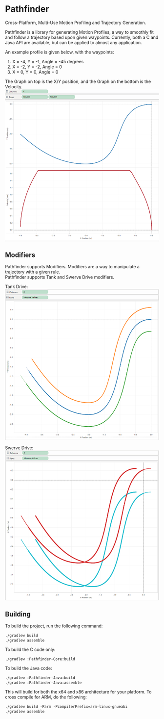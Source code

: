 # Pathfinder
Cross-Platform, Multi-Use Motion Profiling and Trajectory Generation.

Pathfinder is a library for generating Motion Profiles, a way to smoothly fit and follow a trajectory based upon 
given waypoints. Currently, both a C and Java API are available, but can be applied to almost any application.

An example profile is given below, with the waypoints:  
1) X = -4, Y = -1, Angle = -45 degrees  
2) X = -2, Y = -2, Angle = 0  
3) X = 0,  Y = 0,  Angle = 0

The Graph on top is the X/Y position, and the Graph on the bottom is the Velocity.  
![](img/trajectory.png)

## Modifiers
Pathfinder supports Modifiers. Modifiers are a way to manipulate a trajectory with a given rule.  
Pathfinder supports Tank and Swerve Drive modifiers.  

Tank Drive:  
![](img/tank.png)

Swerve Drive:  
![](img/swerve.png)

## Building
To build the project, run the following command:
```
./gradlew build
./gradlew assemble
```

To build the C code only:
```
./gradlew :Pathfinder-Core:build
```

To build the Java code:
```
./gradlew :Pathfinder-Java:build
./gradlew :Pathfinder-Java:assemble
```

This will build for both the x64 and x86 architecture for your platform. To cross compile for ARM, do the following:
```
./gradlew build -Parm -PcompilerPrefix=arm-linux-gnueabi
./gradlew assemble
```